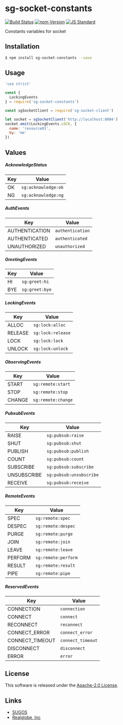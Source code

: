 sg-socket-constants
==========

<!---
This file is generated by ape-tmpl. Do not update manually.
--->

<!-- Badge Start -->
<a name="badges"></a>

[![Build Status][bd_travis_shield_url]][bd_travis_url]
[![npm Version][bd_npm_shield_url]][bd_npm_url]
[![JS Standard][bd_standard_shield_url]][bd_standard_url]

[bd_repo_url]: https://github.com/realglobe-Inc/sg-socket-constants
[bd_travis_url]: http://travis-ci.org/realglobe-Inc/sg-socket-constants
[bd_travis_shield_url]: http://img.shields.io/travis/realglobe-Inc/sg-socket-constants.svg?style=flat
[bd_travis_com_url]: http://travis-ci.com/realglobe-Inc/sg-socket-constants
[bd_travis_com_shield_url]: https://api.travis-ci.com/realglobe-Inc/sg-socket-constants.svg?token=
[bd_license_url]: https://github.com/realglobe-Inc/sg-socket-constants/blob/master/LICENSE
[bd_codeclimate_url]: http://codeclimate.com/github/realglobe-Inc/sg-socket-constants
[bd_codeclimate_shield_url]: http://img.shields.io/codeclimate/github/realglobe-Inc/sg-socket-constants.svg?style=flat
[bd_codeclimate_coverage_shield_url]: http://img.shields.io/codeclimate/coverage/github/realglobe-Inc/sg-socket-constants.svg?style=flat
[bd_gemnasium_url]: https://gemnasium.com/realglobe-Inc/sg-socket-constants
[bd_gemnasium_shield_url]: https://gemnasium.com/realglobe-Inc/sg-socket-constants.svg
[bd_npm_url]: http://www.npmjs.org/package/sg-socket-constants
[bd_npm_shield_url]: http://img.shields.io/npm/v/sg-socket-constants.svg?style=flat
[bd_standard_url]: http://standardjs.com/
[bd_standard_shield_url]: https://img.shields.io/badge/code%20style-standard-brightgreen.svg

<!-- Badge End -->


<!-- Description Start -->
<a name="description"></a>

Constants variables for socket

<!-- Description End -->


<!-- Overview Start -->
<a name="overview"></a>



<!-- Overview End -->


<!-- Sections Start -->
<a name="sections"></a>

<!-- Section from "doc/guides/01.Installation.md.hbs" Start -->

<a name="section-doc-guides-01-installation-md"></a>

Installation
-----

```bash
$ npm install sg-socket-constants --save
```


<!-- Section from "doc/guides/01.Installation.md.hbs" End -->

<!-- Section from "doc/guides/02.Usage.md.hbs" Start -->

<a name="section-doc-guides-02-usage-md"></a>

Usage
---------

```javascript
'use strict'

const {
  LockingEvents
} = require('sg-socket-constants')

const sgSocketClient = require('sg-socket-client')

let socket = sgSocketClient('http://localhost:8004')
socket.emit(LockingEvents.LOCK, {
  name: 'resource01',
  by: 'me'
})

```


<!-- Section from "doc/guides/02.Usage.md.hbs" End -->

<!-- Section from "doc/guides/03.Values.md.hbs" Start -->

<a name="section-doc-guides-03-values-md"></a>

Values
------

##### AcknowledgeStatus

| Key | Value |
| --- | ---- |
| OK | `sg:acknowledge:ok` |
| NG | `sg:acknowledge:ng` |


##### AuthEvents

| Key | Value |
| --- | ---- |
| AUTHENTICATION | `authentication` |
| AUTHENTICATED | `authenticated` |
| UNAUTHORIZED | `unauthorized` |


##### GreetingEvents

| Key | Value |
| --- | ---- |
| HI | `sg:greet:hi` |
| BYE | `sg:greet:bye` |


##### LockingEvents

| Key | Value |
| --- | ---- |
| ALLOC | `sg:lock:alloc` |
| RELEASE | `sg:lock:release` |
| LOCK | `sg:lock:lock` |
| UNLOCK | `sg:lock:unlock` |


##### ObservingEvents

| Key | Value |
| --- | ---- |
| START | `sg:remote:start` |
| STOP | `sg:remote:stop` |
| CHANGE | `sg:remote:change` |


##### PubsubEvents

| Key | Value |
| --- | ---- |
| RAISE | `sg:pubsub:raise` |
| SHUT | `sg:pubsub:shut` |
| PUBLISH | `sg:pubsub:publish` |
| COUNT | `sg:pubsub:count` |
| SUBSCRIBE | `sg:pubsub:subscribe` |
| UNSUBSCRIBE | `sg:pubsub:unsubscribe` |
| RECEIVE | `sg:pubsub:receive` |


##### RemoteEvents

| Key | Value |
| --- | ---- |
| SPEC | `sg:remote:spec` |
| DESPEC | `sg:remote:despec` |
| PURGE | `sg:remote:purge` |
| JOIN | `sg:remote:join` |
| LEAVE | `sg:remote:leave` |
| PERFORM | `sg:remote:perform` |
| RESULT | `sg:remote:result` |
| PIPE | `sg:remote:pipe` |


##### ReservedEvents

| Key | Value |
| --- | ---- |
| CONNECTION | `connection` |
| CONNECT | `connect` |
| RECONNECT | `reconnect` |
| CONNECT_ERROR | `connect_error` |
| CONNECT_TIMEOUT | `connect_timeout` |
| DISCONNECT | `disconnect` |
| ERROR | `error` |




<!-- Section from "doc/guides/03.Values.md.hbs" End -->


<!-- Sections Start -->


<!-- LICENSE Start -->
<a name="license"></a>

License
-------
This software is released under the [Apache-2.0 License](https://github.com/realglobe-Inc/sg-socket-constants/blob/master/LICENSE).

<!-- LICENSE End -->


<!-- Links Start -->
<a name="links"></a>

Links
------

+ [SUGOS][sugos_url]
+ [Realglobe, Inc][realglobe,_inc_url]

[sugos_url]: https://github.com/realglobe-Inc/sugos
[realglobe,_inc_url]: http://realglobe.jp

<!-- Links End -->
